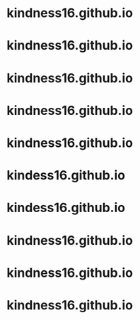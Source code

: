 # kindness16.github.io
# kindness16.github.io
# kindness16.github.io
# kindness16.github.io
# kindness16.github.io
# kindess16.github.io
# kindess16.github.io
# kindness16.github.io
# kindness16.github.io
# kindness16.github.io
